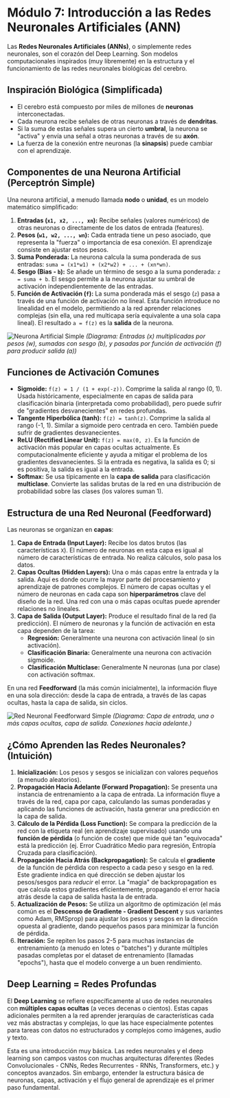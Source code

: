 # Módulo 7: Introducción a las Redes Neuronales Artificiales (ANN)

Las **Redes Neuronales Artificiales (ANNs)**, o simplemente redes neuronales, son el corazón del Deep Learning. Son modelos computacionales inspirados (muy libremente) en la estructura y el funcionamiento de las redes neuronales biológicas del cerebro.

## Inspiración Biológica (Simplificada)

*   El cerebro está compuesto por miles de millones de **neuronas** interconectadas.
*   Cada neurona recibe señales de otras neuronas a través de **dendritas**.
*   Si la suma de estas señales supera un cierto **umbral**, la neurona se "activa" y envía una señal a otras neuronas a través de su **axón**.
*   La fuerza de la conexión entre neuronas (la **sinapsis**) puede cambiar con el aprendizaje.

## Componentes de una Neurona Artificial (Perceptrón Simple)

Una neurona artificial, a menudo llamada **nodo** o **unidad**, es un modelo matemático simplificado:

1.  **Entradas (`x1, x2, ..., xn`):** Recibe señales (valores numéricos) de otras neuronas o directamente de los datos de entrada (features).
2.  **Pesos (`w1, w2, ..., wn`):** Cada entrada tiene un peso asociado, que representa la "fuerza" o importancia de esa conexión. El aprendizaje consiste en ajustar estos pesos.
3.  **Suma Ponderada:** La neurona calcula la suma ponderada de sus entradas: `suma = (x1*w1) + (x2*w2) + ... + (xn*wn)`.
4.  **Sesgo (Bias - `b`):** Se añade un término de sesgo a la suma ponderada: `z = suma + b`. El sesgo permite a la neurona ajustar su umbral de activación independientemente de las entradas.
5.  **Función de Activación (`f`):** La suma ponderada más el sesgo (`z`) pasa a través de una función de activación no lineal. Esta función introduce no linealidad en el modelo, permitiendo a la red aprender relaciones complejas (sin ella, una red multicapa sería equivalente a una sola capa lineal). El resultado `a = f(z)` es la **salida** de la neurona.

![Neurona Artificial Simple](https://external-content.duckduckgo.com/iu/?u=https%3A%2F%2Fupload.wikimedia.org%2Fwikipedia%2Fcommons%2Fthumb%2F6%2F60%2FArtificialNeuronModel_english.png%2F1200px-ArtificialNeuronModel_english.png&f=1&nofb=1&ipt=e9f8a1b8a1b8a1b8a1b8a1b8a1b8a1b8a1b8a1b8a1b8a1b8a1b8a1b8a1b8a1b8a&ipo=images)
*(Diagrama: Entradas (x) multiplicadas por pesos (w), sumadas con sesgo (b), y pasadas por función de activación (f) para producir salida (a))*

## Funciones de Activación Comunes

*   **Sigmoide:** `f(z) = 1 / (1 + exp(-z))`. Comprime la salida al rango (0, 1). Usada históricamente, especialmente en capas de salida para clasificación binaria (interpretada como probabilidad), pero puede sufrir de "gradientes desvanecientes" en redes profundas.
*   **Tangente Hiperbólica (tanh):** `f(z) = tanh(z)`. Comprime la salida al rango (-1, 1). Similar a sigmoide pero centrada en cero. También puede sufrir de gradientes desvanecientes.
*   **ReLU (Rectified Linear Unit):** `f(z) = max(0, z)`. Es la función de activación más popular en capas ocultas actualmente. Es computacionalmente eficiente y ayuda a mitigar el problema de los gradientes desvanecientes. Si la entrada es negativa, la salida es 0; si es positiva, la salida es igual a la entrada.
*   **Softmax:** Se usa típicamente en la **capa de salida** para clasificación **multiclase**. Convierte las salidas brutas de la red en una distribución de probabilidad sobre las clases (los valores suman 1).

## Estructura de una Red Neuronal (Feedforward)

Las neuronas se organizan en **capas**:

1.  **Capa de Entrada (Input Layer):** Recibe los datos brutos (las características `X`). El número de neuronas en esta capa es igual al número de características de entrada. No realiza cálculos, solo pasa los datos.
2.  **Capas Ocultas (Hidden Layers):** Una o más capas entre la entrada y la salida. Aquí es donde ocurre la mayor parte del procesamiento y aprendizaje de patrones complejos. El número de capas ocultas y el número de neuronas en cada capa son **hiperparámetros** clave del diseño de la red. Una red con una o más capas ocultas puede aprender relaciones no lineales.
3.  **Capa de Salida (Output Layer):** Produce el resultado final de la red (la predicción). El número de neuronas y la función de activación en esta capa dependen de la tarea:
    *   **Regresión:** Generalmente una neurona con activación lineal (o sin activación).
    *   **Clasificación Binaria:** Generalmente una neurona con activación sigmoide.
    *   **Clasificación Multiclase:** Generalmente N neuronas (una por clase) con activación softmax.

En una red **Feedforward** (la más común inicialmente), la información fluye en una sola dirección: desde la capa de entrada, a través de las capas ocultas, hasta la capa de salida, sin ciclos.

![Red Neuronal Feedforward Simple](https://external-content.duckduckgo.com/iu/?u=https%3A%2F%2Fupload.wikimedia.org%2Fwikipedia%2Fcommons%2Fthumb%2F0%2F00%2FMulti-Layer_Neural_Network-vector.svg%2F1200px-Multi-Layer_Neural_Network-vector.svg.png&f=1&nofb=1&ipt=e9f8a1b8a1b8a1b8a1b8a1b8a1b8a1b8a1b8a1b8a1b8a1b8a1b8a1b8a1b8a1b8a&ipo=images)
*(Diagrama: Capa de entrada, una o más capas ocultas, capa de salida. Conexiones hacia adelante.)*

## ¿Cómo Aprenden las Redes Neuronales? (Intuición)

1.  **Inicialización:** Los pesos y sesgos se inicializan con valores pequeños (a menudo aleatorios).
2.  **Propagación Hacia Adelante (Forward Propagation):** Se presenta una instancia de entrenamiento a la capa de entrada. La información fluye a través de la red, capa por capa, calculando las sumas ponderadas y aplicando las funciones de activación, hasta generar una predicción en la capa de salida.
3.  **Cálculo de la Pérdida (Loss Function):** Se compara la predicción de la red con la etiqueta real (en aprendizaje supervisado) usando una **función de pérdida** (o función de coste) que mide qué tan "equivocada" está la predicción (ej. Error Cuadrático Medio para regresión, Entropía Cruzada para clasificación).
4.  **Propagación Hacia Atrás (Backpropagation):** Se calcula el **gradiente** de la función de pérdida con respecto a cada peso y sesgo en la red. Este gradiente indica en qué dirección se deben ajustar los pesos/sesgos para *reducir* el error. La "magia" de backpropagation es que calcula estos gradientes eficientemente, propagando el error hacia atrás desde la capa de salida hasta la de entrada.
5.  **Actualización de Pesos:** Se utiliza un algoritmo de optimización (el más común es el **Descenso de Gradiente - Gradient Descent** y sus variantes como Adam, RMSprop) para ajustar los pesos y sesgos en la dirección opuesta al gradiente, dando pequeños pasos para minimizar la función de pérdida.
6.  **Iteración:** Se repiten los pasos 2-5 para muchas instancias de entrenamiento (a menudo en lotes o "batches") y durante múltiples pasadas completas por el dataset de entrenamiento (llamadas "epochs"), hasta que el modelo converge a un buen rendimiento.

## Deep Learning = Redes Profundas

El **Deep Learning** se refiere específicamente al uso de redes neuronales con **múltiples capas ocultas** (a veces decenas o cientos). Estas capas adicionales permiten a la red aprender jerarquías de características cada vez más abstractas y complejas, lo que las hace especialmente potentes para tareas con datos no estructurados y complejos como imágenes, audio y texto.

Esta es una introducción muy básica. Las redes neuronales y el deep learning son campos vastos con muchas arquitecturas diferentes (Redes Convolucionales - CNNs, Redes Recurrentes - RNNs, Transformers, etc.) y conceptos avanzados. Sin embargo, entender la estructura básica de neuronas, capas, activación y el flujo general de aprendizaje es el primer paso fundamental.
